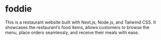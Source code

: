 # foddie
This is a restaurant website built with Next.js, Node.js, and Tailwind CSS. It showcases the restaurant’s food items, allows customers to browse the menu, place orders seamlessly, and receive their meals with ease.
